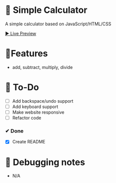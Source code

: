 # 🎨 Simple Calculator

A simple calculator based on JavaScript/HTML/CSS

[▶ Live Preview](N/A)

# 🚀Features

- add, subtract, multiply, divide

# 🔨 To-Do

- [ ] Add backspace/undo support
- [ ] Add keyboard support
- [ ] Make website responsive
- [ ] Refactor code

### ✔ Done

- [x] Create README

# 📖 Debugging notes

- N/A
